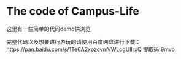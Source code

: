 # The code of Campus-Life

这里有一些简单的代码demo供浏览

完整代码以及想要进行游玩的请使用百度网盘进行下载：https://pan.baidu.com/s/1Te6A2xpzcvmVWLcgUIlrxQ 提取码:9mvo
